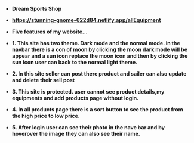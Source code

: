 - **Dream Sports Shop**
- **https://stunning-gnome-622d84.netlify.app/allEquipment**


- **Five features of my  website...**

- **1. This site has two theme. Dark mode and the normal mode. in the navbar there is a con of moon by clicking the moon dark mode will be appear and a sun icon replace the moon icon and then by clicking the sun icon user can back to the normal light theme.**

- **2. In this site seller can post there product and  sailer can also update and delete their sell post**

- **3. This site is protected. user cannot see product details,my equipments and add products page without login.**

- **4. In all products page there is a sort button to see the product from the high price to low price.**

- **5. After login user can see their photo in the nave bar and by hoverover the image they can also see their name.**